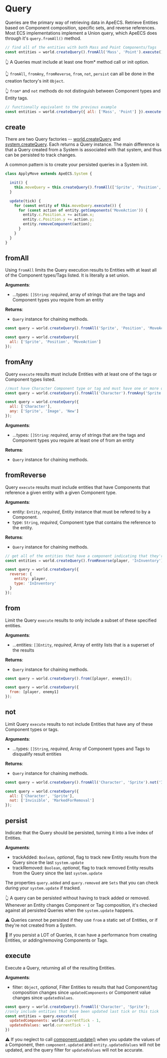 # Query

Queries are the primary way of retrieving data in ApeECS.
Retrieve Entities based on Component composition, specific sets, and reverse references.
Most ECS implementations implement a Union query, which ApeECS does through it's `query.fromAll()` method.

```js
// find all of the entities with both Mass and Point Components/Tags
const entities = world.createQuery().fromAll('Mass', 'Point').execute();
```

👆 A Queries must include at least one from* method call or init option.

👆 `fromAll`, `fromAny`, `fromReverse`, `from`, `not`, `persist` can all be done in the creation factory's init `Object`.

👆 `from*` and `not` methods do not distinguish between Component types and Entity tags.

```js
// functionally equivalent to the previous example
const entities = world.createQuery({ all: ['Mass', 'Point'] }).execute();
```

## create

There are two Query factories -- [world.createQuery](./World.md#createquery) and [system.createQuery](./System.md#createquery).
Each returns a Query instance.
The main difference is that a Query created from a System is associated with that system, and thus can be persisted to track changes.

A common pattern is to create your persisted queries in a System init.

```js
class ApplyMove extends ApeECS.System {

  init() {
    this.moveQuery = this.createQuery().fromAll(['Sprite', 'Position', 'MoveAction']).persist();
  }

  update(tick) {
    for (const entity of this.moveQuery.execute()) {
      for (const action of entity.getComponents('MoveAction')) {
        entity.c.Position.x += action.x;
        entity.c.Position.y += action.y;
        entity.removeComponent(action);
      }
    }
  }
}
```

## fromAll

Using `fromAll` limits the Query execution results to Entities with at least all of the Component types/Tags listed.
It is literally a set union.

**Arguments**:
* ...types: `[]String`: _required_, array of strings that are the tags and Component types you require from an entity

**Returns**:
* `Query` instance for chaining methods.

```js
const query = world.createQuery().fromAll('Sprite', 'Position', 'MoveAction');
```

```js
const query = world.createQuery({
  all: ['Sprite', 'Position', 'MoveAction']
});
```

## fromAny

Query `execute` results must include Entities with at least one of the tags or Component types listed.

```js
//must have Character Component type or tag and must have one or more of Sprite, Image, or New.
const query = world.createQuery().fromAll('Character').fromAny('Sprite', 'Image', 'New');
```

```js
const query = world.createQuery({
  all: ['Character'],
  any: ['Sprite', 'Image', 'New']
});
```

**Arguments**:
* ...types: `[]String`: _required_, array of strings that are the tags and Component types you require at least one of from an entity

**Returns**:
* `Query` instance for chaining methods.

## fromReverse

Query `execute` results must include entities that have Components that reference a given entity with a given Component type.

**Arguments**:
* entity: `Entity`, _required_, Entity instance that must be refered to by a Component.
* type: `String`, _required_, Component type that contains the reference to the entity.

**Returns**:
* `Query` instance for chaining methods.

```js
// get all of the entities that have a component indicating that they're in the player's inventory
const entities = world.createQuery().fromReverse(player, 'InInventory').execute();
```
```js
const query = world.createQuery({
  reverse: {
    entity: player,
    type: 'InInventory'
  }
});
```

## from

Limit the Query `execute` results to only include a subset of these specified entities.

**Arguments**:
* ...entities: `[]Entity`, _required_, Array of entity lists that is a superset of the results

**Returns**:
* `Query` instance for chaining methods.

```js
const query = world.createQuery().from([player, enemy1]);
```

```js
const query = world.createQuery({
  from: [player, enemy1]
});
```

## not

Limit Query `execute` results to not include Entities that have any of these Component types or tags.

**Arguments**:
* ...types: `[]String`, _required_, Array of Component types and Tags to disqualify result entities

**Returns**:
* `Query` instance for chaining methods.

```js
const query = world.createQuery().fromAll('Character', 'Sprite').not('Invisible', 'MarkedForRemoval');
```

```js
const query = world.createQuery({
  all: ['Character', 'Sprite'],
  not: ['Invisible', 'MarkedForRemoval']
});
```

## persist

Indicate that the Query should be persisted, turning it into a live index of Entities.

**Arguments**:
* trackAdded: `Boolean`, _optional_, flag to track new Entity results from the Query since the last `system.update`
* trackRemoved: `Boolean`, _optional_, flag to track removed Entity results from the Query since the last `system.update`

The properties `query.added` and `query.removed` are `Sets` that you can check during your `system.update` if tracked.

👆 A query can be persisted without having to track added or removed.
Whenever an Entity changes Component or Tag composition, it's checked against all persisted Queries when the `system.update` happens.

⚠ Queries cannot be persisted if they use `from` a static set of Entities, or if they're not created from a System.

💭 If you persist a LOT of Queries, it can have a performance from creating Entities, or adding/removing Components or Tags.

## execute

Execute a Query, returning all of the resulting Entities.

**Arguments**:
* filter: `Object`, _optional_, Filter Entities to results that had Component/tag composition changes since `updatedComponents` or Component value changes since `updatedValues`.

```js
const query = world.createQuery().fromAll('Character', 'Sprite');
//only include entities that have been updated last tick or this tick
const entities = query.execute({
  updatedComponents: world.currentTick - 1,
  updatedValues: world.currentTick - 1
})
```

⚠ If you neglect to call [component.update()](./Component.md#update) when you update the values of a Component, then `component.updated` and `entity.updatedValues` will not be updated, and the query filter for `updatedValues` will not be accurate.